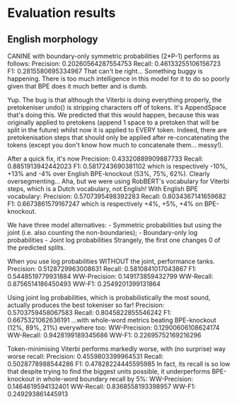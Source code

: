 # Evaluation results

## English morphology
CANINE with boundary-only symmetric probabilities (2*P-1) performs as follows:
		Precision: 0.20260564287554753
		Recall:    0.46133255106156723
		F1:        0.2815580695334967
That can't be right... Something buggy is happening. There is too much intelligence in this model for it to do so poorly
given that BPE does it much better and is dumb.

Yup. The bug is that although the Viterbi is doing everything properly, the pretokeniser undo() is stripping characters off of tokens.
It's AppendSpace that's doing this.
We predicted that this would happen, because this was originally applied to pretokens (append 1 space to a pretoken that
will be split in the future) whilst now it is applied to EVERY token. Indeed, there are pretokenisation steps that
should only be applied after re-concatenating the tokens (except you don't know how much to concatenate them... messy!).

After a quick fix, it's now
    Precision: 0.43320889909887733
    Recall:    0.8851913942442023
    F1:        0.5817243690381102
which is respectively -10%, +13% and -4% over English BPE-knockout (53%, 75%, 62%). Clearly oversegmenting...
Aha, but we were using RobBERT's vocabulary for Viterbi steps, which is a Dutch vocabulary, not English!
With English BPE vocabulary:
    Precision: 0.5707395498392283
    Recall:    0.8034367141659682
    F1:        0.6673861579167247
which is respectively +4%, +5%, +4% on BPE-knockout.

We have three model alternatives:
    - Symmetric probabilities but using the joint (i.e. also counting the non-boundaries);
    - Boundary-only log probabilities
    - Joint log probabilities
Strangely, the first one changes 0 of the predicted splits.

When you use log probabilities WITHOUT the joint, performance tanks.
    Precision: 0.5128729963008631
    Recall:    0.5810841017043867
    F1:        0.5448519779931884
    WW-Precision: 0.149173859432799
    WW-Recall:    0.8756514186450493
    WW-F1:        0.2549201399131864

Using joint log probabilities, which is probabilistically the most sound, actually produces the best tokeniser so far!
    Precision: 0.5703759458067583
    Recall:    0.8045822855546242
    F1:        0.6675321062636191
...with whole-word metrics beating BPE-knockout (12%, 89%, 21%) everywhere too:
    WW-Precision: 0.12900606108624174
    WW-Recall:    0.9428199189345686
    WW-F1:        0.22695752169216296

Token-minimising Viterbi performs markedly worse, with (no surprise) way worse recall:
    Precision: 0.4559803399964531
    Recall:    0.5028778988544286
    F1:        0.47828224445595985
In fact, its recall is so low that despite trying to find the biggest units possible, it underperforms BPE-knockout
in whole-word boundary recall by 5%:
    WW-Precision: 0.1464619594132401
    WW-Recall:    0.8368558193398957
    WW-F1:        0.249293861445913

